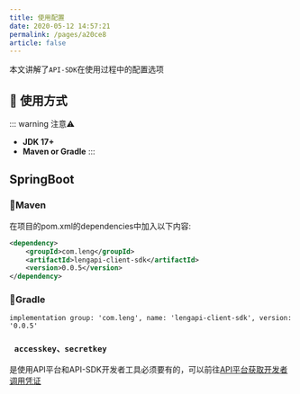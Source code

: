 ```yaml
---
title: 使用配置
date: 2020-05-12 14:57:21
permalink: /pages/a20ce8
article: false
---
```


本文讲解了`API-SDK`在使用过程中的配置选项

## 🚀 使用方式

::: warning 注意⚠️
- **JDK 17+**
- **Maven or Gradle**
  :::

## SpringBoot

### 🍊Maven
在项目的pom.xml的dependencies中加入以下内容:
```xml
<dependency>
    <groupId>com.leng</groupId>
    <artifactId>lengapi-client-sdk</artifactId>
    <version>0.0.5</version>
</dependency>
```
### 🍐Gradle
```
implementation group: 'com.leng', name: 'lengapi-client-sdk', version: '0.0.5'
```

### ` accesskey、secretkey`
是使用API平台和API-SDK开发者工具必须要有的，可以前往[API平台获取开发者调用凭证](http://api.iceuu.icu/)
